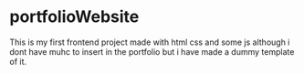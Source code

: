 # portfolioWebsite
 This is my first frontend project made with html css and some js although i dont have muhc to insert in the portfolio but i have made a dummy template of it.
